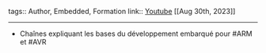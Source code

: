tags:: Author, Embedded, Formation
link:: [Youtube](https://www.youtube.com/@LearnEmbeddedSystems) 
[[Aug 30th, 2023]]
***

- Chaînes expliquant les bases du développement embarqué pour #ARM et #AVR